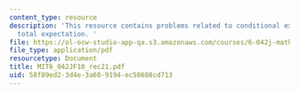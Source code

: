 ```yaml
---
content_type: resource
description: 'This resource contains problems related to conditional expectation and
  total expectation. '
file: https://ol-ocw-studio-app-qa.s3.amazonaws.com/courses/6-042j-mathematics-for-computer-science-fall-2010/58f89ed23d4e3a609194ec50608cd713_MIT6_042JF10_rec21.pdf
file_type: application/pdf
resourcetype: Document
title: MIT6_042JF10_rec21.pdf
uid: 58f89ed2-3d4e-3a60-9194-ec50608cd713
---
```

